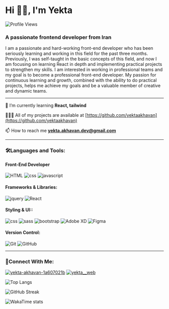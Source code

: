# Hi 🙋‍♀️, I'm Yekta
![Profile Views](https://komarev.com/ghpvc/?username=yektaakhavan)
### A passionate frontend developer from Iran

I am a passionate and hard-working front-end developer who has been seriously learning and working in this field for the past three months. Previously, I was self-taught in the basic concepts of this field, and now I am focusing on learning React in depth and implementing practical projects to strengthen my skills. I am interested in working in professional teams and my goal is to become a professional front-end developer. My passion for continuous learning and growth, combined with the ability to do practical projects, helps me achieve my goals and be a valuable member of creative and dynamic teams.

---

🌱 I’m currently learning **React, tailwind**

👩🏻‍💻 All of my projects are available at [https://github.com/yektaakhavan](https://github.com/yektaakhavan)

📫 How to reach me **yekta.akhavan.dev@gmail.com**

---

### 🛠️Languages and Tools:

#### Front-End Developer

![HTML](https://img.shields.io/badge/-Html5-D24D28?logo=html5&logoColor=white)
![css](https://img.shields.io/badge/-Css3-186CA9?logo=css3&logoColor=white)
![javascript](https://img.shields.io/badge/-JavaScript-E7D224?logo=javascript&logoColor=white)


#### Frameworks & Libraries:

![jquery](https://img.shields.io/badge/-Jquery-0C64A1?logo=jquery&logoColor=white)
![React](https://img.shields.io/badge/-React-58C4DC?logo=react&logoColor=white)



#### Styling & UI::

![css](https://img.shields.io/badge/-Css3-186CA9?logo=css3&logoColor=white)
![sass](https://img.shields.io/badge/-Sass-CC6699?logo=sass&logoColor=white)
![bootstrap](https://img.shields.io/badge/-BootStrap-7C59B0?logo=bootstrap&logoColor=white)
![Adobe XD](https://img.shields.io/badge/-Adobe%20XD-FF61F6?style=flat&logo=adobe-xd&logoColor=white
)
![Figma](https://img.shields.io/badge/-Figma-A259FF?logo=figma&logoColor=white)


#### Version Control:

![Git](https://img.shields.io/badge/-Git-DB4B30?logo=Git&logoColor=white)
![GitHub](https://img.shields.io/badge/-GitHub-242323?logo=GitHub&logoColor=white)

---

### 🔗Connect With Me:

[![yekta-akhavan-1a607021b](https://img.shields.io/badge/-Linkdein-0A66C2?logo=Linkdein&logoColor=white)](https://www.linkedin.com/in/yekta-akhavan/)
[![yekta__web](https://img.shields.io/badge/-Instagram-FE0172?logo=instagram&logoColor=white)](https://www.instagram.com/)


![Top Langs](https://github-readme-stats.vercel.app/api/top-langs/?username=yektaakhavan&layout=compact&theme=nightowl)

![GitHub Streak](https://streak-stats.demolab.com?user=yektaakhavan&theme=nightowl)

![WakaTime stats](https://github-readme-stats.vercel.app/api/wakatime?username=yektaakhavan\&layout=compact&theme=nightowl)




